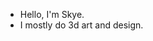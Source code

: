 - Hello, I'm Skye.
- I mostly do 3d art and design.

<!---
CatGirlSkye/CatGirlSkye is a ✨ special ✨ repository because its `README.md` (this file) appears on your GitHub profile.
You can click the Preview link to take a look at your changes.
--->
